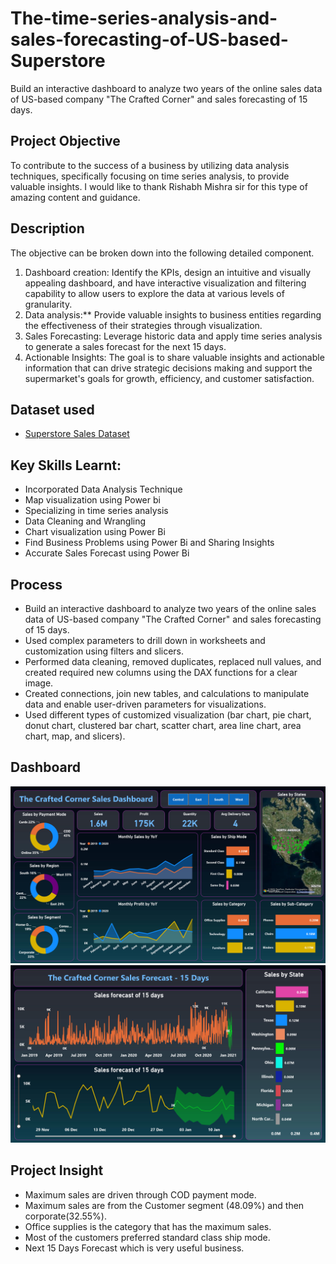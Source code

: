 # The-time-series-analysis-and-sales-forecasting-of-US-based-Superstore
Build an interactive dashboard to analyze two years of the online sales data of US-based company "The Crafted Corner" and sales forecasting of 15 days.

## **Project Objective**

To contribute to the success of a business by utilizing data analysis techniques, specifically focusing on time series analysis, to provide valuable insights.
I would like to thank Rishabh Mishra sir for this type of amazing content and guidance.

## **Description**
The objective can be broken down into the following detailed component.
1. Dashboard creation:
Identify the KPIs, design an intuitive and visually appealing dashboard, and have interactive visualization and filtering capability to allow users to explore the data at various levels of granularity.
2. Data analysis:**
Provide valuable insights to business entities regarding the effectiveness of their strategies through visualization.
3. Sales Forecasting:
Leverage historic data and apply time series analysis to generate a sales forecast for the next 15 days.
4. Actionable Insights:
The goal is to share valuable insights and actionable information that can drive strategic decisions making and support the supermarket's goals for growth, efficiency, and customer satisfaction.

## **Dataset used**

- <a href="https://github.com/Krishnkumar542/The-time-series-analysis-and-sales-forecasting-of-US-based-Superstore/blob/main/SuperStore_Sales_Dataset.csv"> Superstore Sales Dataset</a>

## **Key Skills Learnt:**
- Incorporated Data Analysis Technique
- Map visualization using Power bi
- Specializing in time series analysis
- Data Cleaning and Wrangling
- Chart visualization using Power Bi
- Find Business Problems using Power Bi and Sharing Insights
- Accurate Sales Forecast using Power Bi

## **Process**

-	Build an interactive dashboard to analyze two years of the online sales data of US-based company "The Crafted Corner" and sales forecasting of 15 days.
- Used complex parameters to drill down in worksheets and customization using filters and slicers.
- Performed data cleaning, removed duplicates, replaced null values, and created required new columns using the DAX functions for a clear image.
- Created connections, join new tables, and calculations to manipulate data and enable user-driven parameters for visualizations.
- Used different types of customized visualization (bar chart, pie chart, donut chart, clustered bar chart, scatter chart, area line chart, area chart, map, and slicers).

## **Dashboard**

![Alt text of the image](https://github.com/Krishnkumar542/The-time-series-analysis-and-sales-forecasting-of-US-based-Superstore/blob/main/Sales_Dashboard1.png)
![Alt text of the image](https://github.com/Krishnkumar542/The-time-series-analysis-and-sales-forecasting-of-US-based-Superstore/blob/main/Sales_Dashboard2.png)

## **Project Insight**
- Maximum sales are driven through COD payment mode. 
- Maximum sales are from the Customer segment (48.09%) and then corporate(32.55%). 
- Office supplies is the category that has the maximum sales.
- Most of the customers preferred standard class ship mode. 
- Next 15 Days Forecast which is very useful business.


